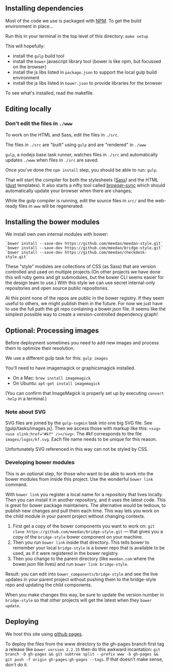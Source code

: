 ## Installing dependencies

Most of the code we use is packaged with [NPM](https://www.npmjs.com/ "npm"). To get the build environment in place...

Run this in your terminal in the top level of this directory: `make setup`

This will hopefully:

  * install the `gulp` build tool
  * install the `bower` javascript library tool (bower is like npm, but focussed on the browser)
  * install the js libs listed in `package.json` to support the local gulp build environment
  * install the js libs listed in `bower.json` to provide libraries for the browser

To see what's installed, read the makefile.

## Editing locally

### Don't edit the files in `./www`

To work on the HTML and Sass, edit the files in `./src`.  

The files in `./src` are "built" using `gulp` and are "rendered" in `./www`

`gulp`, a nodejs base task runner, watches files in `./src` and automatically updates `./www` when files in `./src` are saved. 

Once you've done the `npm install` step, you should be able to run: `gulp`.

That will start the compiler for both the stylesheets ([Sass](sass-lang.com/)) and the HTML ([dust](http://akdubya.github.io/dustjs/ "dust") templates).  It also starts a nifty tool called [browser-sync](http://www.browsersync.io/) which should automatically update your browser when there are changes;

While the gulp compiler is running, edit the source files in `src/` and the web-ready files in `www` will be regenerated.

## Installing the bower modules

We install own own internal modules with bower:

    `bower install --save-dev https://github.com/meedan/meedan-style.git`
    `bower install --save-dev https://github.com/meedan/bridge-style.git`
    `bower install --save-dev https://github.com/meedan/checkdesk-style.git`

These "style" modules are collections of CSS (as Sass) that are version controlled and used on multiple projects.(On other projects we have done this will ruby gems and git submodules, but the bower CLI seems easier for the design team to use.) With this style we can use secret internal-only repositories and open source public repositories.

At this point none of the repos are public in the bower registry. If they seem useful to others, we might publish them in the future. For now we just have to use the full path the git repo containing a bower.json file. It seems like the simplest possible way to create a version-controlled dependency graph!

## Optional: Processing images

Before deployment sometimes you need to add new images and process them to optimize their resolution.

We use a different gulp task for this: `gulp images`

You'll need to have imagemagick or graphicsmagick installed. 

* On a Mac: `brew install imagemagick`
* On Ubuntu: `apt-get install imagemagick`

(You can confirm that ImageMagick is properly set up by executing `convert -help` in a terminal.)

### Note about SVG

SVG files are joined by the `gulp-svgmin` task into one big SVG file. See [gulp/tasks/images.js]. Then we access those with markup like this: `<svg><use xlink:href="#kf" /></svg>`. The #kf corresponds to the file `images/logos/kf.svg`. Each file name needs to be unique for this reason.

Unfortunately SVG referenced in this way can not be styled by CSS.

### Developing bower modules
    
This is an optional step, for those who want to be able to work into the bower modules from inside this project. Use the wonderful `bower link` command. 

With `bower link` you register a local name for a repository that lives locally. Then you can install it in another repository, and it uses the latest code. This is great for bower package maintainers. The alternative would be tedious, to publish new changes and pull them each time. This way lets you work on the child module in your parent project without changing contexts. 

1. First get a copy of the bower components you want to work on: `git clone https://github.com/meedan/bridge-style.git` — that gives you a copy of the `bridge-style` bower component on your machine. 
2. Then you run `bower link` inside that directory. This tells bower to remember your local `bridge-style` is a bower repo that is available to be used, as if it were registered in the bower registry.
3. Then you change to the parent directory (like `meedan.com` where the bower.json file lives) and run `bower link bridge-style`.

Result: you can edit into `bower_components/bridge-style` and see the live updates in your parent project without pushing them to the bridge-style repo and updating the child components.

When you make changes this way, be sure to update the version number in `bridge-style` so that other projects will get the latest when they `bower update`.

## Deploying

We host this site using [github pages](https://pages.github.com/). 

To deploy the files from the www directory to the gh-pages branch first tag a release like `bower version 2.2.15` then do this awkward incantation: `git branch -D gh-pages && git subtree split --prefix www -b gh-pages && git push -f origin gh-pages:gh-pages --tags`. If that doesn't make sense, don't do it.

